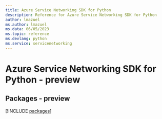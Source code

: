 ```yaml
---
title: Azure Service Networking SDK for Python
description: Reference for Azure Service Networking SDK for Python
author: lmazuel
ms.author: lmazuel
ms.data: 06/05/2023
ms.topic: reference
ms.devlang: python
ms.service: servicenetworking
---
```

# Azure Service Networking SDK for Python - preview
## Packages - preview
[!INCLUDE [packages](service-networking-index.md)]